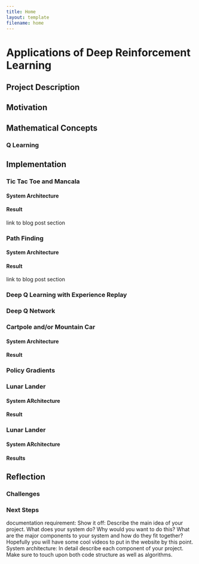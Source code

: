 ```yaml
---
title: Home
layout: template
filename: home
--- 
```



# Applications of Deep Reinforcement Learning
## Project Description


## Motivation

## Mathematical Concepts

### Q Learning

## Implementation
### Tic Tac Toe and Mancala
#### System Architecture
#### Result 
link to blog post section
### Path Finding
#### System Architecture
#### Result
link to blog post section 

### Deep Q Learning with Experience Replay
### Deep Q Network

### Cartpole and/or Mountain Car
#### System Architecture
#### Result

### Policy Gradients

### Lunar Lander
#### System ARchitecture
#### Result

### Lunar Lander
#### System ARchitecture
#### Results


## Reflection
### Challenges
### Next Steps

documentation requirement:
Show it off: Describe the main idea of your project. What does your system do? Why would you want to do this? What are the major components to your system and how do they fit together? Hopefully you will have some cool videos to put in the website by this point.
System architecture: In detail describe each component of your project. Make sure to touch upon both code structure as well as algorithms.

